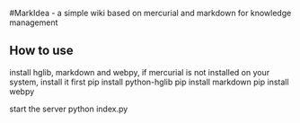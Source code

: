 #MarkIdea - a simple wiki based on mercurial and markdown for knowledge management
## How to use
install hglib, markdown and webpy, if mercurial is not installed on your system, install it first
	pip install python-hglib
	pip install markdown
	pip install webpy

start the server
	python index.py
